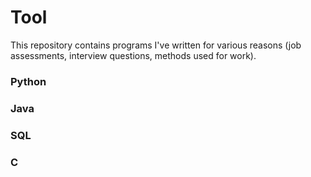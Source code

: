 # Tool

This repository contains programs I've written for various reasons (job assessments, interview questions, methods used for work).

### Python  


### Java  

 
### SQL


### C
